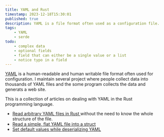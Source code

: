 ```yaml
---
title: YAML and Rust
timestamp: 2023-12-18T15:30:01
published: true
description: YAML is a file format often used as a configuration file. Most of the programming languages have a way to deserialize YAML into some internal data structure. So does Rust via serde.
tags:
    - YAML
    - serde
todo:
    - complex data
    - optional fields
    - field that can either be a single value or a list
    - notice typo in a field
---
```


[YAML](https://yaml.org/) is a human-readable and human writable file format often used for configuration.
I maintain several project where people collect data into thousands of YAML files and the some program collects the data and generats a web site.

This is a collection of articles on dealing with YAML in the Rust programming language.

* [Read arbitrary YAML files in Rust ](/read-arbitrary-yaml) without the need to know the whole structure of the file.
* [Read a simple, flat YAML file into a struct](/read-simple-yaml)
* [Set default values while deserializing YAML](/default-values-deserializing-yaml)
